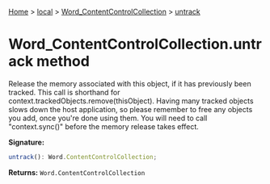 [Home](./index) &gt; [local](local.md) &gt; [Word\_ContentControlCollection](local.word_contentcontrolcollection.md) &gt; [untrack](local.word_contentcontrolcollection.untrack.md)

# Word\_ContentControlCollection.untrack method

Release the memory associated with this object, if it has previously been tracked. This call is shorthand for context.trackedObjects.remove(thisObject). Having many tracked objects slows down the host application, so please remember to free any objects you add, once you're done using them. You will need to call "context.sync()" before the memory release takes effect.

**Signature:**
```javascript
untrack(): Word.ContentControlCollection;
```
**Returns:** `Word.ContentControlCollection`

